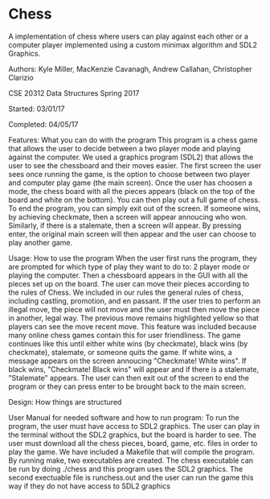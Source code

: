 # Chess

A implementation of chess where users can play against each other or a computer 
player implemented using a custom minimax algorithm and SDL2 Graphics.

Authors: Kyle Miller, MacKenzie Cavanagh, Andrew Callahan, Christopher Clarizio

CSE 20312 Data Structures Spring 2017

Started: 03/01/17

Completed: 04/05/17

Features: What you can do with the program
This program is a chess game that allows the user to decide between a two player mode and playing against the computer. We used a graphics program (SDL2) that allows the user to see the chessboard and their moves easier. The first screen the user sees once running the game, is the option to choose between two player and computer play game (the main screen). Once the user has choosen a mode, the chess board with all the pieces appears (black on the top of the board and white on the bottom). You can then play out a full game of chess. To end the program, you can simply exit out of the screen. If someone wins, by achieving checkmate, then a screen will appear annoucing who won. Similarly, if there is a stalemate, then a screen will appear. By pressing enter, the original main screen will then appear and the user can choose to play another game. 

Usage: How to use the program
When the user first runs the program, they are prompted for which type of play they want to do to: 2 player mode or playing the computer. Then a chessboard appears in the GUI with all the pieces set up on the board. The user can move their pieces according to the rules of Chess. We included in our rules the general rules of chess, including castling, promotion, and en passant. If the user tries to perform an illegal move, the piece will not move and the user must then move the piece in another, legal way. The previous move remains highlighted yellow so that players can see the move recent move. This feature was included because many online chess games contain this for user friendliness. The game continues like this until either white wins (by checkmate), black wins (by checkmate), stalemate, or someone quits the game. If white wins, a message appears on the screen annoucing "Checkmate! White wins". If black wins, "Checkmate! Black wins" will appear and if there is a stalemate, "Stalemate" appears. The user can then exit out of the screen to end the program or they can press enter to be brought back to the main screen.  

Design: How things are structured

User Manual for needed software and how to run program:
To run the program, the user must have access to SDL2 graphics. The user can play in the terminal without the SDL2 graphics, but the board is harder to see. The user must download all the chess pieces, board, game, etc. files in order to play the game. We have included a Makefile that will compile the program. By running make, two executables are created. The chess executable can be run by doing ./chess and this program uses the SDL2 graphics. The second exectuable file is runchess.out and the user can run the game this way if they do not have access to SDL2 graphics

